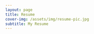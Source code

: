 ```yaml
---
layout: page
title: Resume
cover-img: /assets/img/resume-pic.jpg
subtitle: My Resume
---
```




<object data="/assets/docs/Santosh_achary_updated.pdf" type='application/pdf' style="height:100%;width:100%;overflow:hidden;"></object>


<!-- <object data="/assets/docs/Santosh_achary_updated.pdf" width="1000" height="1000" type='application/pdf' style="height:100%;width:100%;overflow:hidden;"></object> -->
